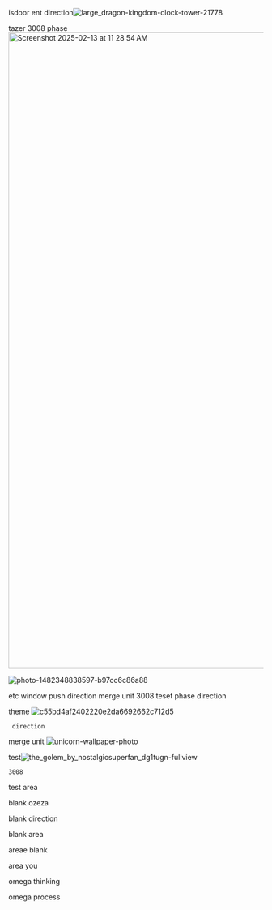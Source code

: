 isdoor ent      direction![large_dragon-kingdom-clock-tower-21778](https://github.com/user-attachments/assets/9dfdacbf-f588-4202-a5ed-aff22a2afd02)


tazer 3008 phase<img width="1255" alt="Screenshot 2025-02-13 at 11 28 54 AM" src="https://github.com/user-attachments/assets/f0663a33-a987-4bc0-bb37-5ebe42cc4062" />

![photo-1482348838597-b97cc6c86a88](https://github.com/user-attachments/assets/76f59ebd-260e-475e-9a5d-1e9d7892f90f)

etc window push direction merge unit 3008 teset phase direction

theme ![c55bd4af2402220e2da6692662c712d5](https://github.com/user-attachments/assets/71812ef6-2bcd-4861-9244-80e8bb4bb5e6)

     direction

merge
     unit ![unicorn-wallpaper-photo](https://github.com/user-attachments/assets/6826b566-0d94-4966-9771-e263aab19ff8)


test![the_golem_by_nostalgicsuperfan_dg1tugn-fullview](https://github.com/user-attachments/assets/b7540e19-ef21-4c74-a9c6-a1a95bde63b9)

    3008

test
    area 

blank
     ozeza

blank
     direction

blank
     area 

areae
     blank

area
    you

omega
     thinking 

omega
     process
